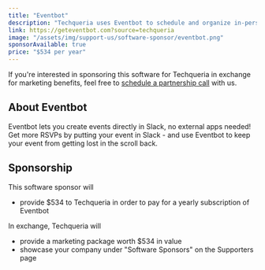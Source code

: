```yaml
---
title: "Eventbot"
description: "Techqueria uses Eventbot to schedule and organize in-person meetups through our Slack."
link: https://geteventbot.com?source=techqueria
image: "/assets/img/support-us/software-sponsor/eventbot.png"
sponsorAvailable: true
price: "$534 per year"
---
```


If you're interested in sponsoring this software for Techqueria in exchange for marketing benefits, feel free to [schedule a partnership call](https://calendly.com/techqueria/hello) with us.

## About Eventbot

Eventbot lets you create events directly in Slack, no external apps needed! Get more RSVPs by putting your event in Slack - and use Eventbot to keep your event from getting lost in the scroll back.

## Sponsorship

This software sponsor will

- provide $534 to Techqueria in order to pay for a yearly subscription of Eventbot

In exchange, Techqueria will

- provide a marketing package worth $534 in value
- showcase your company under "Software Sponsors" on the Supporters page
